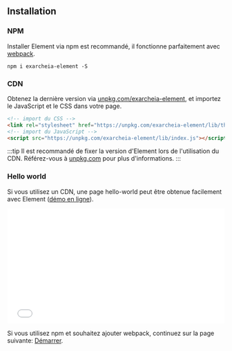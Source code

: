 ## Installation

### NPM

Installer Element via npm est recommandé, il fonctionne parfaitement avec [webpack](https://webpack.js.org/).

```shell
npm i exarcheia-element -S
```

### CDN

Obtenez la dernière version via [unpkg.com/exarcheia-element](https://unpkg.com/exarcheia-element/), et importez le JavaScript et le CSS dans votre page.

```html
<!-- import du CSS -->
<link rel="stylesheet" href="https://unpkg.com/exarcheia-element/lib/theme-chalk/index.css">
<!-- import du JavaScript -->
<script src="https://unpkg.com/exarcheia-element/lib/index.js"></script>
```

:::tip
Il est recommandé de fixer la version d'Element lors de l'utilisation du CDN. Référez-vous à  [unpkg.com](https://unpkg.com) pour plus d'informations.
:::

### Hello world

Si vous utilisez un CDN, une page hello-world peut être obtenue facilement avec Element ([démo en ligne](https://codepen.io/ziyoung/pen/rRKYpd)).

<iframe height="265" style="width: 100%;" scrolling="no" title="Element demo" src="//codepen.io/ziyoung/embed/rRKYpd/?height=265&theme-id=light&default-tab=html" frameborder="no" allowtransparency="true" allowfullscreen="true">
  See the Pen <a href='https://codepen.io/ziyoung/pen/rRKYpd/'>Element demo</a> by hetech
  (<a href='https://codepen.io/ziyoung'>@ziyoung</a>) on <a href='https://codepen.io'>CodePen</a>.
</iframe>

Si vous utilisez npm et souhaitez ajouter webpack, continuez sur la page suivante: [Démarrer](/#/fr-FR/component/quickstart).
